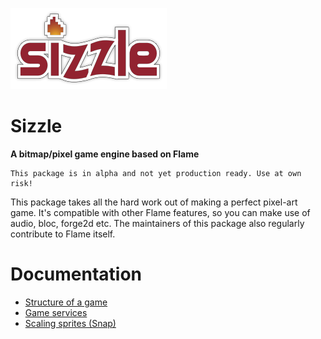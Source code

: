 ![sizzle](./../sizzle-logo.png "sizzle")


# Sizzle

**A bitmap/pixel game engine based on Flame**

```{warn}
This package is in alpha and not yet production ready. Use at own risk!
```

This package takes all the hard work out of making a perfect pixel-art game. It's compatible with
other Flame features, so you can make use of audio, bloc, forge2d etc. The maintainers of this
package also regularly contribute to Flame itself.


# Documentation

- [Structure of a game](game_structure.md)
- [Game services](services.md)
- [Scaling sprites (Snap)](snap.md)
